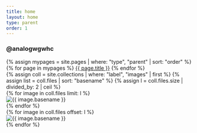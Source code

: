 ```yaml
---
title: home
layout: home
type: parent
order: 1
---
```


<div class="section header">
	<div class="container">
		<h3 class="section-heading">@analogwgwhc</h3>
		<div id="navbar-wrapper">
			<div id="navbar">
				{% assign mypages = site.pages | where: "type", "parent" | sort: "order" %}
				{% for page in mypages %}
				<a class="button" href="{{ page.url | relative_url }}">{{ page.title }}</a>
				{% endfor %}
			</div>
		</div>
	</div>
</div>

<div class="section main">
	<div class="container">
		<div class="row" id="gallery">
			{% assign coll = site.collections | where: "label", "images" | first %}
			{% assign list = coll.files | sort: "basename" %}
			{% assign l = coll.files.size | divided_by: 2 | ceil %}
			<div class="one-half column">
				{% for image in coll.files limit: l %}
				<article class="thumb">
					<img class="lozad u-max-full-width" data-src="{{ coll.label | append: '/' | append: image.name | relative_url }}" alt="{{ image.basename }}" />
				</article>
				{% endfor %}
			</div>
			<div class="one-half column">
				{% for image in coll.files offset: l %}
				<article class="thumb">
					<img class="lozad u-max-full-width" data-src="{{ coll.label | append: '/' | append: image.name | relative_url }}" alt="{{ image.basename }}" />
				</article>
				{% endfor %}
			</div>
		</div>
	</div>
</div>